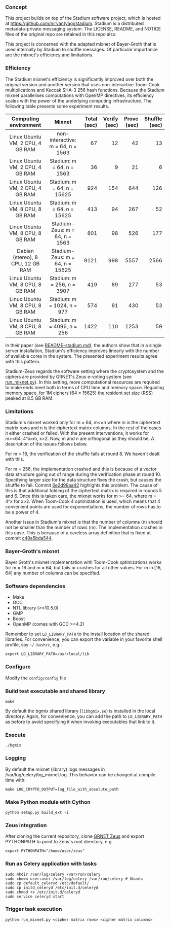 ### Concept

This project builds on top of the Stadium software project, which is hosted at https://github.com/nirvantyagi/stadium.
Stadium is a distributed metadata-private messaging system.
The LICENSE, README, and NOTICE files of the original repo are retained in this repo also.

This project is concerned with the adapted mixnet of Bayer-Groth that is used internally by Stadium to shuffle messages.
Of particular importance are the mixnet's efficiency and limitations.

### Efficiency

The Stadium mixnet's efficiency is significantly improved over both the original version and another version that uses non-interactive Toom-Cook multiplications and Keccak SHA-3 256 hash functions. Because the Stadium mixnet parallelises computations with OpenMP directives, its efficiency scales with the power of the underlying computing infrastructure. The following table presents some experiment results.

| Computing environment            | Mixnet                     | Total (sec) | Verify (sec) | Prove (sec) | Shuffle (sec) |
|:--------------------------------:|:----------------------------------:| -----------:| ------------:| -----------:| -------------:|
| Linux Ubuntu VM, 2 CPU, 4 GB RAM  | non-interactive: m = 64, n = 1563  |   67         |   12           |   42         |   13           |
| Linux Ubuntu VM, 2 CPU, 4 GB RAM  | Stadium: m = 64, n =  1563         |   36         |    9           |   21         |    6           |
| Linux Ubuntu VM, 2 CPU, 4 GB RAM  | Stadium: m = 64, n = 15625         |  924         | 154            |  644         |  126           |
| Linux Ubuntu VM, 8 CPU, 8 GB RAM  | Stadium: m = 64, n = 15625         |  413         |  94            |  267         |   52           |
| Linux Ubuntu VM, 8 CPU, 8 GB RAM  | Stadium-Zeus: m = 64, n = 1563     |  801         |  98            |  526         |  177           |
| Debian (stereo), 8 CPU, 12 GB RAM | Stadium-Zeus: m = 64, n = 15625    | 9121         | 998            | 5557         | 2566           |
| Linux Ubuntu VM, 8 CPU, 8 GB RAM  | Stadium: m = 256, n = 3907         |  419         |  89            |  277         |   53           |
| Linux Ubuntu VM, 8 CPU, 8 GB RAM  | Stadium: m = 1024, n = 977         |  574         |  91            |  430         |   53           |
| Linux Ubuntu VM, 8 CPU, 8 GB RAM  | Stadium: m = 4096, n = 256         | 1422         | 110            | 1253         |   59           |

In their paper (see [README-stadium.md](https://github.com/grnet/bg-mixnet/blob/master/README-stadium.md)), the authors show that in a single server installation, Stadium's efficiency improves linearly with the number of available cores in the system. The presented experiment results agree with this pattern.

Stadium-Zeus regards the software setting where the cryptosystem and the ciphers are provided by GRNET's Zeus e-voting system (see [run_mixnet.py](https://github.com/grnet/bg-mixnet/blob/master/run_mixnet.py#L30)). In this setting, more computational resources are required to make ends meet both in terms of CPU time and memory space. Regading memory space, for 1M ciphers (64 * 15625) the resident set size (RSS) peaked at 8.5 GB RAM.

### Limitations

Stadium's mixnet worked only for m = 64, m<=n where m is the ciphertext matrix rows and n is the ciphertext matrix columns. In the rest of the cases it either crashed or failed. With the present interventions, it works for m>=64, 4^x=m, x>2. Now, m and n are orthogonal as they should be. A description of the issues follows below.

For m = 16, the verification of the shuffle fails at round 8. We haven't dealt with this.

For m = 256, the implementation crashed and this is because of a vector data structure going out of range during the verification phase at round 10. Specifying larger size for the data structure fixes the crash, but causes the shuffle to fail.
Commit [6e2d99aa42](https://github.com/grnet/bg-mixnet/commit/6e2d99aa423d720e184489056d54b233df34969f) highlights this problem.
The cause of this is that additional folding of the ciphertext matrix is required in rounds 5 and 6. Once this is taken care, the mixnet works for m >= 64, where m = 4^x for x>2.
When Toom-Cook 4 optimization is used, which means that 4 convenient points are used for exponentiations, the number of rows has to be a power of 4.

Another issue in Stadium's mixnet is that the number of columns (n) should not be smaller than the number of rows (m). The implementation crashes in this case. This is because of a careless array definition that is fixed at commit [c48a5bda544](https://github.com/grnet/bg-mixnet/commit/c48a5bda544de4734afb8e52f3f336441207ca6f).

### Bayer-Groth's mixnet

Bayer Groth's mixnet implementation with Toom-Cook optimizations works for m = 16 and m = 64, but fails or crashes for all other values. For m in [16, 64] any number of columns can be specified.

### Software dependencies

- Make
- GCC
- NTL library (>=10.5.0)
- GMP
- Boost
- OpenMP (comes with GCC >=4.2)

Remember to set `LD_LIBRARY_PATH` to the install location of the shared libraries.
For convenience, you can export the variable in your favorite shell profile, say `~/.bashrc`, e.g.:

`export LD_LIBRARY_PATH=/usr/local/lib`

### Configure

Modify the `config/config` file

### Build test executable and shared library

`make`

By default the bgmix shared library (`libbgmix.so`) is installed in the local directory.
Again, for convenience, you can add the path to `LD_LIBRARY_PATH` as before to avoid specifying it when invoking executables that link to it.

### Execute

`./bgmix`

### Logging

By default the mixnet (library) logs messages in /var/log/celery/bg\_mixnet.log.
This behavior can be changed at compile time with:

`make LOG_CRYPTO_OUTPUT=log_file_with_absolute_path`

### Make Python module with Cython

`python setup.py build_ext -i`

### Zeus integration

After cloning the current repository, clone [GRNET Zeus](https://github.com/grnet/zeus) and export PYTHONPATH to point to Zeus's root directory, e.g.

`export PYTHONPATH="/home/user/zeus"`

### Run as Celery application with tasks

```lang=bash
sudo mkdir /var/log/celery /var/run/celery
sudo chown user:user /var/log/celery /var/run/celery # Ubuntu
sudo cp default_celeryd /etc/default/
sudo cp initd_celeryd /etc/init.d/celeryd
sudo chmod +x /etc/init.d/celeryd
sudo service celeryd start
```

### Trigger task execution

`python run_mixnet.py <cipher matrix rows> <cipher matrix columns>`
